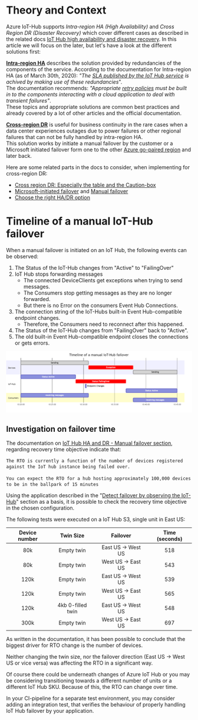 # Theory and Context
Azure IoT-Hub supports _Intra-region HA (High Availability)_ and _Cross Region DR (Disaster Recovery)_ which cover different cases as described in the related docs [IoT Hub high availability and disaster recovery](https://docs.microsoft.com/en-us/azure/iot-hub/iot-hub-ha-dr). In this article we will focus on the later, but let's have a look at the different solutions first:

[__Intra-region HA__](https://docs.microsoft.com/en-us/azure/iot-hub/iot-hub-ha-dr#intra-region-ha) describes the solution provided by redundancies of the components of the service. According to the documentation for Intra-region HA (as of March 30th, 2020): _"The [SLA published by the IoT Hub service](https://azure.microsoft.com/en-us/support/legal/sla/iot-hub/v1_2/) is achived by making use of these redundancies_".  
The documentation recommends: _"Appropriate [retry policies](https://docs.microsoft.com/en-us/azure/iot-hub/iot-hub-reliability-features-in-sdks) must be built in to the components interacting with a cloud application to deal with transient failures"_.  
These topics and appropriate solutions are common best practices and already covered by a lot of other articles and the official documentation.  

[__Cross-region DR__](https://docs.microsoft.com/en-us/azure/iot-hub/iot-hub-ha-dr#cross-region-dr) is useful for business continuity in the rare cases when a data center experiences outages due to power failures or other regional failures that can not be fully handled by intra-region HA.  
This solution works by initiate a manual failover by the customer or a Microsoft initiated failover form one to the other [Azure go-paired region](https://docs.microsoft.com/en-us/azure/best-practices-availability-paired-regions) and later back.

Here are some related parts in the docs to consider, when implementing for cross-region DR:
* [Cross region DR: Especially the table and the Caution-box](https://docs.microsoft.com/en-us/azure/iot-hub/iot-hub-ha-dr#cross-region-dr)
* [Microsoft-initiated failover](https://docs.microsoft.com/en-us/azure/iot-hub/iot-hub-ha-dr#microsoft-initiated-failover) and [Manual failover](https://docs.microsoft.com/en-us/azure/iot-hub/iot-hub-ha-dr#manual-failover)
* [Choose the right HA/DR option](https://docs.microsoft.com/en-us/azure/iot-hub/iot-hub-ha-dr#choose-the-right-hadr-option)

# Timeline of a manual IoT-Hub failover
When a manual failover is initiated on an IoT Hub, the following events can be observed:

1. The Status of the IoT-Hub changes from "Active" to "FailingOver"
2. IoT Hub stops forwarding messages
   * The connected DeviceClients get exceptions when trying to send messages.  
   * The Consumers stop getting messages as they are no longer forwarded.  
   * But there is no Error on the consumers Event Hub Connections.
3. The connection string of the IoT-Hubs built-in Event Hub-compatible endpoint changes.  
   * Therefore, the Consumers need to reconnect after this happened.
4. The Status of the IoT-Hub changes from "FailingOver" back to "Active".
5. The old built-in Event Hub-compatible endpoint closes the connections or gets errors.

![Failover timeline](assets/failover-timeline.png "Failover timeline (Example in minutes)")

## Investigation on failover time

The documentation on [IoT Hub HA and DR - Manual failover section](https://docs.microsoft.com/en-us/azure/iot-hub/iot-hub-ha-dr#manual-failover), regarding recovery time objective indicate that:

    The RTO is currently a function of the number of devices registered against the IoT hub instance being failed over.
    
    You can expect the RTO for a hub hosting approximately 100,000 devices to be in the ballpark of 15 minutes

Using the application described in the "[Detect failover by observing the IoT-Hub](#detect-failover-by-observing-the-IoT-Hub)" section as a basis, it is possible to check the recovery time objective in the chosen configuration.

The following tests were executed on a IoT Hub S3, single unit in East US:

| Device number | Twin Size | Failover | Time (seconds)
| :-------------: | :-------------: | :-------------: | :-------------: |
| 80k           | Empty twin        | East US -> West US | 518
| 80k           | Empty twin        | West US -> East US | 543
| 120k          | Empty twin        | East US -> West US | 539
| 120k          | Empty twin        | West US -> East US | 565
| 120k          | 4kb 0-filled twin | East US -> West US | 548
| 300k          | Empty twin        | West US -> East US | 697

As written in the documentation, it has been possible to conclude that the biggest driver for RTO change is the number of devices. 

Neither changing the twin size, nor the failover direction (East US -> West US or vice versa) was affecting the RTO in a significant way.

Of course there could be underneath changes of Azure IoT Hub or you may be considering transitioning towards a different number of units or a different IoT Hub SKU. Because of this, the RTO can change over time.

In your CI-pipeline for a separate test environment, you may consider adding an integration test, that verifies the behaviour of properly handling IoT Hub failover by your application.